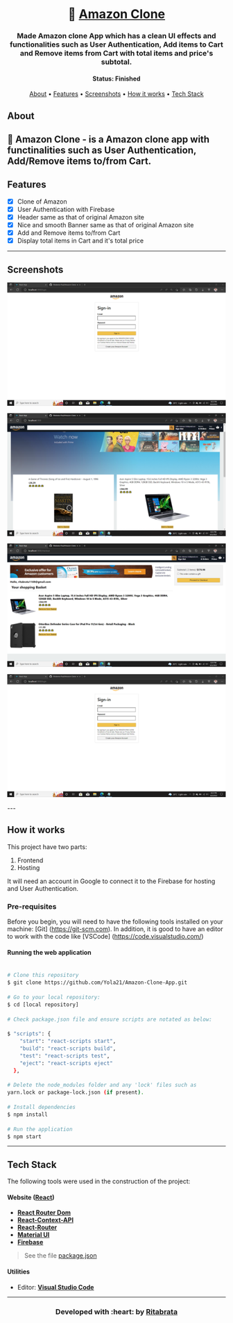 <h1 align="center">
   🛒 <a href=""> Amazon Clone </a>
</h1>

<h3 align="center">
    Made Amazon clone App which has a clean UI effects and functionalities such as User Authentication, Add items to Cart and Remove items from Cart with total items and price's     subtotal.
</h3>

<h4 align="center"> 
	 Status: Finished
</h4>

<p align="center">
 <a href="#about">About</a> •
 <a href="#features">Features</a> •
 <a href="#screenshots">Screenshots</a> • 
 <a href="#how-it-works">How it works</a> • 
 <a href="#tech-stack">Tech Stack</a> 
</p>


## About

🛒 Amazon Clone - is a Amazon clone app with functinalities such as User Authentication, Add/Remove items to/from Cart. 
---

## Features

   - [x] Clone of Amazon
   - [x] User Authentication with Firebase
   - [x] Header same as that of original Amazon site
   - [x] Nice and smooth Banner same as that of original Amazon site
   - [x] Add and Remove items to/from Cart
   - [x] Display total items in Cart and it's total price 
---

## Screenshots

<p align="center">
  <img alt="cases" src="https://github.com/Ritabrata-Paul/Amazon-Clone/blob/master/Project%20screenshot/4.PNG">
</p>

<p align="center">
  <img alt="cases" src="https://github.com/Ritabrata-Paul/Amazon-Clone/blob/master/Project%20screenshot/1.PNG">
</p>

<p align="center">
  <img alt="cases" src="https://github.com/Ritabrata-Paul/Amazon-Clone/blob/master/Project%20screenshot/2.PNG">
</p>

<p align="center">
  <img alt="cases" src="https://github.com/Ritabrata-Paul/Amazon-Clone/blob/master/Project%20screenshot/4.PNG">
</p>
---

## How it works

This project have two parts:
1. Frontend
2. Hosting

It will need an account in Google to connect it to the Firebase for hosting and User Authentication.

### Pre-requisites

Before you begin, you will need to have the following tools installed on your machine:
[Git] (https://git-scm.com).
In addition, it is good to have an editor to work with the code like [VSCode] (https://code.visualstudio.com/)

#### Running the web application

```bash

# Clone this repository
$ git clone https://github.com/Yola21/Amazon-Clone-App.git

# Go to your local repository:
$ cd [local repository]

# Check package.json file and ensure scripts are notated as below:

$ "scripts": {
    "start": "react-scripts start",
    "build": "react-scripts build",
    "test": "react-scripts test",
    "eject": "react-scripts eject"
  },
  
# Delete the node_modules folder and any 'lock' files such as 
yarn.lock or package-lock.json (if present).

# Install dependencies
$ npm install

# Run the application
$ npm start

```

---

## Tech Stack

The following tools were used in the construction of the project:

#### **Website**  ([React](https://reactjs.org/))

-   **[React Router Dom](https://github.com/ReactTraining/react-router/tree/master/packages/react-router-dom)**
-   **[React-Context-API](https://reactjs.org/docs/context.html)**
-   **[React-Router](https://www.npmjs.com/package/react-router)**
-   **[Material UI](https://material-ui.com/)**
-   **[Firebase](https://firebase.google.com/)**

> See the file  [package.json](https://github.com/Yola21/Amazon-Clone-App/blob/main/package.json)

#### **Utilities**

-   Editor:  **[Visual Studio Code](https://code.visualstudio.com/)** 

---

<h3 align="center"><b>Developed with :heart: by <a href="https://github.com/Ritabrata1169">Ritabrata</a></b></h1>
